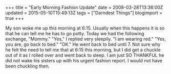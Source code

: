 +++
title = "Early Morning Fashion Update"
date = 2008-03-28T13:36:00Z
updated = 2015-05-10T15:49:13Z
tags = ["Darndest Things"]
blogimport = true 
+++

My son woke me up this morning at 6:15.  Usually when this happens it is so that he can tell me he has to go potty.  Today we had the following exchange, "Mommy."  "Yes,"  I replied very sleepily.  "I am wearing red."  "Yes, you are, go back to bed."  "OK."  He went back to bed until 7.  Not sure why he felt the need to tell me that at 6:15 this morning, but I did get a chuckle out of it as I rolled over and went back to sleep.  I am just SO THANKFUL he did not wake his sisters up with his urgent fashion report.  I would not have been chuckling then.
